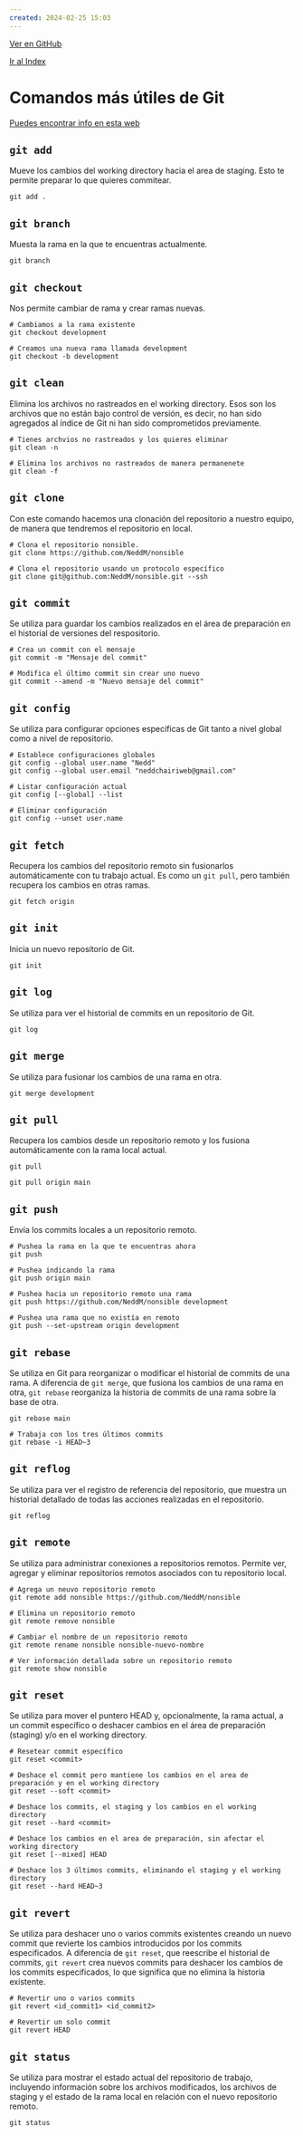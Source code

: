 ```yaml
---
created: 2024-02-25 15:03
---
```


[Ver en GitHub](https://github.com/NeddM/lifelog/blob/main/apuntes-it/git/git-comandos-mas-utiles.md)

[Ir al Index](../../README.md)


# Comandos más útiles de Git

[Puedes encontrar info en esta web](https://www.atlassian.com/git/glossary#commands)


## `git add`

Mueve los cambios del working directory hacia el area de staging. Esto te permite preparar lo que quieres commitear.

```shell
git add .
```

## `git branch`

Muesta la rama en la que te encuentras actualmente.

```shell
git branch
```


## `git checkout`

Nos permite cambiar de rama y crear ramas nuevas.

```shell
# Cambiamos a la rama existente
git checkout development

# Creamos una nueva rama llamada development
git checkout -b development
```


## `git clean`

Elimina los archivos no rastreados en el working directory. Esos son los archivos que no están bajo control de versión, es decir, no han sido agregados al índice de Git ni han sido comprometidos previamente.

```shell
# Tienes archvios no rastreados y los quieres eliminar
git clean -n

# Elimina los archivos no rastreados de manera permanenete
git clean -f
```

## `git clone`

Con este comando hacemos una clonación del repositorio a nuestro equipo, de manera que tendremos el repositorio en local.

```shell
# Clona el repositorio nonsible.
git clone https://github.com/NeddM/nonsible

# Clona el repositorio usando un protocolo específico
git clone git@github.com:NeddM/nonsible.git --ssh
```

## `git commit`

Se utiliza para guardar los cambios realizados en el área de preparación en el historial de versiones del respositorio.

```shell
# Crea un commit con el mensaje
git commit -m "Mensaje del commit"

# Modifica el último commit sin crear uno nuevo
git commit --amend -m "Nuevo mensaje del commit"
```

## `git config`

Se utiliza para configurar opciones específicas de Git tanto a nivel global como a nivel de repositorio.

```shell
# Establece configuraciones globales
git config --global user.name "Nedd"
git config --global user.email "neddchairiweb@gmail.com"

# Listar configuración actual
git config [--global] --list

# Eliminar configuración
git config --unset user.name
```

## `git fetch`

Recupera los cambios del repositorio remoto sin fusionarlos automáticamente con tu trabajo actual. Es como un `git pull`, pero también recupera los cambios en otras ramas.

```shell
git fetch origin
```


## `git init`

Inicia un nuevo repositorio de Git.

```shell
git init
```


## `git log`

Se utiliza para ver el historial de commits en un repositorio de Git.

```shell
git log
```

## `git merge`

Se utiliza para fusionar los cambios de una rama en otra. 

```shell
git merge development
```

## `git pull`

Recupera los cambios desde un repositorio remoto y los fusiona automáticamente con la rama local actual.

```shell
git pull

git pull origin main
```


## `git push`

Envía los commits locales a un repositorio remoto.

```shell
# Pushea la rama en la que te encuentras ahora
git push

# Pushea indicando la rama
git push origin main

# Pushea hacia un repositorio remoto una rama
git push https://github.com/NeddM/nonsible development

# Pushea una rama que no existía en remoto
git push --set-upstream origin development
```


## `git rebase`

Se utiliza en Git para reorganizar o modificar el historial de commits de una rama. A diferencia de `git merge`, que fusiona los cambios de una rama en otra, `git rebase` reorganiza la historia de commits de una rama sobre la base de otra.

```shell
git rebase main

# Trabaja con los tres últimos commits
git rebase -i HEAD~3
```

## `git reflog`

Se utiliza para ver el registro de referencia del repositorio, que muestra un historial detallado de todas las acciones realizadas en el repositorio.

```shell
git reflog
```

## `git remote`

Se utiliza para administrar conexiones a repositorios remotos. Permite ver, agregar y eliminar repositorios remotos asociados con tu repositorio local.

```shell
# Agrega un neuvo repositorio remoto
git remote add nonsible https://github.com/NeddM/nonsible

# Elimina un repositorio remoto
git remote remove nonsible

# Cambiar el nombre de un repositorio remoto
git remote rename nonsible nonsible-nuevo-nombre

# Ver información detallada sobre un repositorio remoto
git remote show nonsible
```

## `git reset`

Se utiliza para mover el puntero HEAD y, opcionalmente, la rama actual, a un commit específico o deshacer cambios en el área de preparación (staging) y/o en el working directory.

```shell
# Resetear commit específico
git reset <commit>

# Deshace el commit pero mantiene los cambios en el area de preparación y en el working directory
git reset --soft <commit>

# Deshace los commits, el staging y los cambios en el working directory
git reset --hard <commit>

# Deshace los cambios en el area de preparación, sin afectar el working directory
git reset [--mixed] HEAD

# Deshace los 3 últimos commits, eliminando el staging y el working directory
git reset --hard HEAD~3
```

## `git revert`

Se utiliza para deshacer uno o varios commits existentes creando un nuevo commit que revierte los cambios introducidos por los commits especificados.
A diferencia de `git reset`, que reescribe el historial de commits, `git revert` crea nuevos commits para deshacer los cambios de los commits especificados, lo que significa que no elimina la historia existente.

```shell
# Revertir uno o varios commits
git revert <id_commit1> <id_commit2>

# Revertir un solo commit
git revert HEAD
```

## `git status`
Se utiliza para mostrar el estado actual del repositorio de trabajo, incluyendo información sobre los archivos modificados, los archivos de staging y el estado de la rama local en relación con el nuevo repositorio remoto.

```shell
git status
```
